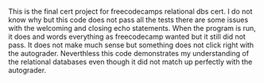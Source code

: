 This is the final cert project for freecodecamps relational dbs cert. I do not know why but this code does not pass all the tests there are some issues with the welcoming and closing echo statements. 
When the program is run, it does and words everything as freecodecamp wanted but it still did not pass. It does not make much sense but something does not click right with the autograder. Neverthless this code demonstrates my understanding of the relational databases even though it did not match up perfectly with the autograder.
